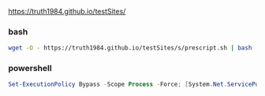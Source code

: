 https://truth1984.github.io/testSites/

### bash

```bash
wget -O - https://truth1984.github.io/testSites/s/prescript.sh | bash
```

### powershell

```powershell
Set-ExecutionPolicy Bypass -Scope Process -Force; [System.Net.ServicePointManager]::SecurityProtocol = [System.Net.ServicePointManager]::SecurityProtocol -bor 3072; iex ((New-Object System.Net.WebClient).DownloadString('https://truth1984.github.io/testSites/s/win/prescript.ps1'))
```